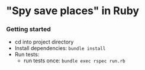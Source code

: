 # "Spy save places" in Ruby


### Getting started

- cd into project directory
- Install dependencies: `bundle install`
- Run tests:
  - run tests once: `bundle exec rspec run.rb`
